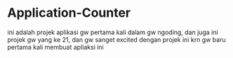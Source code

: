 # Application-Counter
ini adalah projek aplikasi gw pertama kali dalam gw ngoding, dan juga ini projek gw yang ke 21, dan gw sanget excited dengan projek ini krn gw baru pertama kali membuat apliaksi ini
